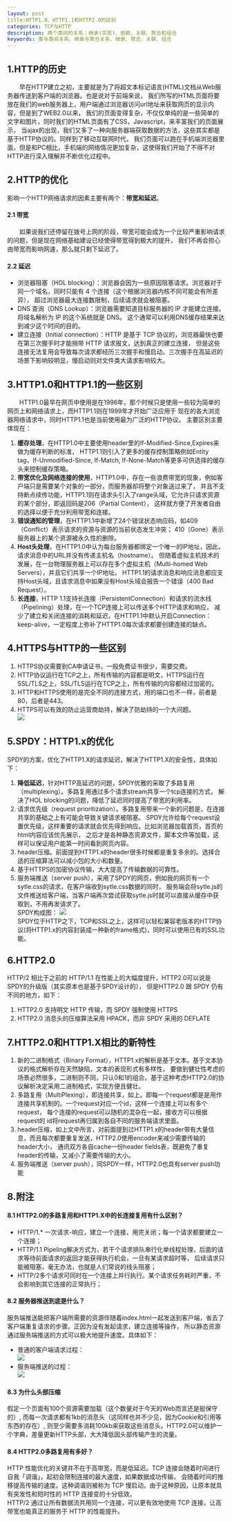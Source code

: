 ```yaml
---
layout: post
title:HTTP1.0、HTTP1.1和HTTP2.0的区别
categories: TCP与HTTP
description: 两个类间的关系：继承(实现)、依赖、关联、聚合和组合
keywords: 类与类间关系、继承与聚合关系、继承、聚合、关联、组合
---
```


## 1.HTTP的历史
&emsp;&emsp;早在HTTP建立之初，主要就是为了将超文本标记语言(HTML)文档从Web服务器传送到客户端的浏览器。也是说对于前端来说，
我们所写的HTML页面将要放在我们的web服务器上，用户端通过浏览器访问url地址来获取网页的显示内容，但是到了WEB2.0以来，
我们的页面变得复杂，不仅仅单纯的是一些简单的文字和图片，同时我们的HTML页面有了CSS，Javascript，来丰富我们的页面展示，
当ajax的出现，我们又多了一种向服务器端获取数据的方法，这些其实都是基于HTTP协议的。同样到了移动互联网时代，
我们页面可以跑在手机端浏览器里面，但是和PC相比，手机端的网络情况更加复杂，这使得我们开始了不得不对HTTP进行深入理解并不断优化过程中。

## 2.HTTP的优化
影响一个HTTP网络请求的因素主要有两个：**带宽和延迟**。
#### 2.1 带宽
&emsp;&emsp;如果说我们还停留在拨号上网的阶段，带宽可能会成为一个比较严重影响请求的问题，但是现在网络基础建设已经使得带宽得到极大的提升，
我们不再会担心由带宽而影响网速，那么就只剩下延迟了。
#### 2.2 延迟
- 浏览器阻塞（HOL blocking）：浏览器会因为一些原因阻塞请求。浏览器对于同一个域名，同时只能有 4 个连接（这个根据浏览器内核不同可能会有所差异），
超过浏览器最大连接数限制，后续请求就会被阻塞。  
- DNS 查询（DNS Lookup）：浏览器需要知道目标服务器的 IP 才能建立连接。将域名解析为 IP 的这个系统就是 DNS。
这个通常可以利用DNS缓存结果来达到减少这个时间的目的。  
- 建立连接（Initial connection）：HTTP 是基于 TCP 协议的，浏览器最快也要在第三次握手时才能捎带 HTTP 请求报文，达到真正的建立连接，
但是这些连接无法复用会导致每次请求都经历三次握手和慢启动。三次握手在高延迟的场景下影响较明显，慢启动则对文件类大请求影响较大。
## 3.HTTP1.0和HTTP1.1的一些区别
&emsp;&emsp;HTTP1.0最早在网页中使用是在1996年，那个时候只是使用一些较为简单的网页上和网络请求上，而HTTP1.1则在1999年才开始广泛应用于
现在的各大浏览器网络请求中，同时HTTP1.1也是当前使用最为广泛的HTTP协议。 主要区别主要体现在：
1) **缓存处理**，在HTTP1.0中主要使用header里的If-Modified-Since,Expires来做为缓存判断的标准，
HTTP1.1则引入了更多的缓存控制策略例如Entity tag，If-Unmodified-Since, If-Match, If-None-Match等更多可供选择的缓存头来控制缓存策略。  
2) **带宽优化及网络连接的使用**，HTTP1.0中，存在一些浪费带宽的现象，例如客户端只是需要某个对象的一部分，而服务器却将整个对象送过来了，
并且不支持断点续传功能，HTTP1.1则在请求头引入了range头域，它允许只请求资源的某个部分，即返回码是206（Partial Content），
这样就方便了开发者自由的选择以便于充分利用带宽和连接。  
3) **错误通知的管理**，在HTTP1.1中新增了24个错误状态响应码，如409（Conflict）表示请求的资源与资源的当前状态发生冲突；
410（Gone）表示服务器上的某个资源被永久性的删除。  
4) **Host头处理**，在HTTP1.0中认为每台服务器都绑定一个唯一的IP地址，因此，请求消息中的URL并没有传递主机名（hostname）。
但随着虚拟主机技术的发展，在一台物理服务器上可以存在多个虚拟主机（Multi-homed Web Servers），并且它们共享一个IP地址。
HTTP1.1的请求消息和响应消息都应支持Host头域，且请求消息中如果没有Host头域会报告一个错误（400 Bad Request）。  
5) **长连接**，HTTP 1.1支持长连接（PersistentConnection）和请求的流水线（Pipelining）处理，在一个TCP连接上可以传送多个HTTP请求和响应，
减少了建立和关闭连接的消耗和延迟，在HTTP1.1中默认开启Connection： keep-alive，一定程度上弥补了HTTP1.0每次请求都要创建连接的缺点。
## 4.HTTPS与HTTP的一些区别
1) HTTPS协议需要到CA申请证书，一般免费证书很少，需要交费。  
2) HTTP协议运行在TCP之上，所有传输的内容都是明文，HTTPS运行在SSL/TLS之上，SSL/TLS运行在TCP之上，所有传输的内容都经过加密的。  
3) HTTP和HTTPS使用的是完全不同的连接方式，用的端口也不一样，前者是80，后者是443。  
4) HTTPS可以有效的防止运营商劫持，解决了防劫持的一个大问题。  
![](/images/posts/TCP与HTTP/HTTP与HTTPS区别.png)
## 5.SPDY：HTTP1.x的优化
SPDY的方案，优化了HTTP1.X的请求延迟，解决了HTTP1.X的安全性，具体如下：  
1) **降低延迟**，针对HTTP高延迟的问题，SPDY优雅的采取了多路复用（multiplexing）。多路复用通过多个请求stream共享一个tcp连接的方式，
解决了HOL blocking的问题，降低了延迟同时提高了带宽的利用率。  
2) 请求优先级（request prioritization）。多路复用带来一个新的问题是，在连接共享的基础之上有可能会导致关键请求被阻塞。
SPDY允许给每个request设置优先级，这样重要的请求就会优先得到响应。比如浏览器加载首页，首页的html内容应该优先展示，
之后才是各种静态资源文件，脚本文件等加载，这样可以保证用户能第一时间看到网页内容。  
3) header压缩。前面提到HTTP1.x的header很多时候都是重复多余的。选择合适的压缩算法可以减小包的大小和数量。  
4) 基于HTTPS的加密协议传输，大大提高了传输数据的可靠性。  
5) 服务端推送（server push），采用了SPDY的网页，例如我的网页有一个sytle.css的请求，在客户端收到sytle.css数据的同时，
服务端会将sytle.js的文件推送给客户端，当客户端再次尝试获取sytle.js时就可以直接从缓存中获取到，不用再发请求了。  
SPDY构成图：
![](/images/posts/TCP与HTTP/SPDY构成图.png)  
SPDY位于HTTP之下，TCP和SSL之上，这样可以轻松兼容老版本的HTTP协议(将HTTP1.x的内容封装成一种新的frame格式)，同时可以使用已有的SSL功能。
## 6.HTTP2.0
HTTP/2 相比于之前的 HTTP/1.1 在性能上的大幅度提升，HTTP2.0可以说是SPDY的升级版（其实原本也是基于SPDY设计的），
但是HTTP2.0 跟 SPDY 仍有不同的地方，如下：
1) HTTP2.0 支持明文 HTTP 传输，而 SPDY 强制使用 HTTPS  
2) HTTP2.0 消息头的压缩算法采用 HPACK，而非 SPDY 采用的 DEFLATE  
## 7.HTTP2.0和HTTP1.X相比的新特性
1) 新的二进制格式（Binary Format），HTTP1.x的解析是基于文本。基于文本协议的格式解析存在天然缺陷，文本的表现形式有多样性，
要做到健壮性考虑的场景必然很多，二进制则不同，只认0和1的组合。基于这种考虑HTTP2.0的协议解析决定采用二进制格式，实现方便且健壮。  
2) 多路复用（MultiPlexing），即连接共享，如上。即每一个request都是是用作连接共享机制的。一个request对应一个id，这样一个连接上可以有多个request，
每个连接的request可以随机的混杂在一起，接收方可以根据request的 id将request再归属到各自不同的服务端请求里面。  
3) header压缩，如上文中所言，对前面提到过HTTP1.x的header带有大量信息，而且每次都要重复发送，HTTP2.0使用encoder来减少需要传输的header大小，
通讯双方各自cache一份header fields表，既避免了重复header的传输，又减小了需要传输的大小。  
4) 服务端推送（server push），同SPDY一样，HTTP2.0也具有server push功能  
## 8.附注
#### 8.1 HTTP2.0的多路复用和HTTP1.X中的长连接复用有什么区别？
- HTTP/1.* 一次请求-响应，建立一个连接，用完关闭；每一个请求都要建立一个连接；  
- HTTP/1.1 Pipeling解决方式为，若干个请求排队串行化单线程处理，后面的请求等待前面请求的返回才能获得执行机会，一旦有某请求超时等，
后续请求只能被阻塞，毫无办法，也就是人们常说的线头阻塞；  
- HTTP/2多个请求可同时在一个连接上并行执行。某个请求任务耗时严重，不会影响到其它连接的正常执行；
#### 8.2 服务器推送到底是什么？
服务端推送能把客户端所需要的资源伴随着index.html一起发送到客户端，省去了客户端重复请求的步骤。正因为没有发起请求，建立连接等操作，
所以静态资源通过服务端推送的方式可以极大地提升速度。具体如下：  
- 普通的客户端请求过程：  
![](/images/posts/TCP与HTTP/普通客户端请求.png)  
- 服务端推送的过程：  
![](/images/posts/TCP与HTTP/服务端推送.png)  
#### 8.3 为什么头部压缩
假定一个页面有100个资源需要加载（这个数量对于今天的Web而言还是挺保守的）, 而每一次请求都有1kb的消息头（这同样也并不少见，因为Cookie和引用等东西的存在）, 
则至少需要多消耗100kb来获取这些消息头。HTTP2.0可以维护一个字典，差量更新HTTP头部，大大降低因头部传输产生的流量。  
#### 8.4 HTTP2.0多路复用有多好？
HTTP 性能优化的关键并不在于高带宽，而是低延迟。TCP 连接会随着时间进行自我「调谐」，起初会限制连接的最大速度，如果数据成功传输，
会随着时间的推移提高传输的速度。这种调谐则被称为 TCP 慢启动。由于这种原因，让原本就具有突发性和短时性的 HTTP 连接变的十分低效。  
HTTP/2 通过让所有数据流共用同一个连接，可以更有效地使用 TCP 连接，让高带宽也能真正的服务于 HTTP 的性能提升。
